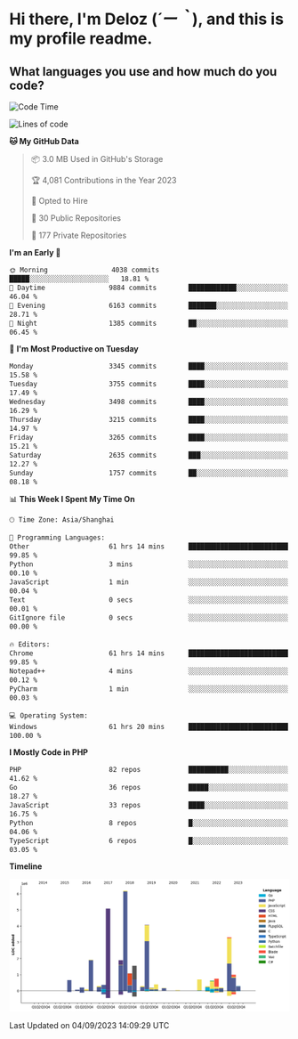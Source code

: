 # **Hi there, I'm Deloz (*´ー｀*), and this is my profile readme.**

## **What languages you use and how much do you code?**

<!--START_SECTION:waka-->
![Code Time](http://img.shields.io/badge/Code%20Time-2%2C305%20hrs%2046%20mins-blue)

![Lines of code](https://img.shields.io/badge/From%20Hello%20World%20I%27ve%20Written-31.5%20million%20lines%20of%20code-blue)

**🐱 My GitHub Data** 

> 📦 3.0 MB Used in GitHub's Storage 
 > 
> 🏆 4,081 Contributions in the Year 2023
 > 
> 💼 Opted to Hire
 > 
> 📜 30 Public Repositories 
 > 
> 🔑 177 Private Repositories 
 > 
**I'm an Early 🐤** 

```text
🌞 Morning                4038 commits        █████░░░░░░░░░░░░░░░░░░░░   18.81 % 
🌆 Daytime                9884 commits        ████████████░░░░░░░░░░░░░   46.04 % 
🌃 Evening                6163 commits        ███████░░░░░░░░░░░░░░░░░░   28.71 % 
🌙 Night                  1385 commits        ██░░░░░░░░░░░░░░░░░░░░░░░   06.45 % 
```
📅 **I'm Most Productive on Tuesday** 

```text
Monday                   3345 commits        ████░░░░░░░░░░░░░░░░░░░░░   15.58 % 
Tuesday                  3755 commits        ████░░░░░░░░░░░░░░░░░░░░░   17.49 % 
Wednesday                3498 commits        ████░░░░░░░░░░░░░░░░░░░░░   16.29 % 
Thursday                 3215 commits        ████░░░░░░░░░░░░░░░░░░░░░   14.97 % 
Friday                   3265 commits        ████░░░░░░░░░░░░░░░░░░░░░   15.21 % 
Saturday                 2635 commits        ███░░░░░░░░░░░░░░░░░░░░░░   12.27 % 
Sunday                   1757 commits        ██░░░░░░░░░░░░░░░░░░░░░░░   08.18 % 
```


📊 **This Week I Spent My Time On** 

```text
🕑︎ Time Zone: Asia/Shanghai

💬 Programming Languages: 
Other                    61 hrs 14 mins      █████████████████████████   99.85 % 
Python                   3 mins              ░░░░░░░░░░░░░░░░░░░░░░░░░   00.10 % 
JavaScript               1 min               ░░░░░░░░░░░░░░░░░░░░░░░░░   00.04 % 
Text                     0 secs              ░░░░░░░░░░░░░░░░░░░░░░░░░   00.01 % 
GitIgnore file           0 secs              ░░░░░░░░░░░░░░░░░░░░░░░░░   00.00 % 

🔥 Editors: 
Chrome                   61 hrs 14 mins      █████████████████████████   99.85 % 
Notepad++                4 mins              ░░░░░░░░░░░░░░░░░░░░░░░░░   00.12 % 
PyCharm                  1 min               ░░░░░░░░░░░░░░░░░░░░░░░░░   00.03 % 

💻 Operating System: 
Windows                  61 hrs 20 mins      █████████████████████████   100.00 % 
```

**I Mostly Code in PHP** 

```text
PHP                      82 repos            ██████████░░░░░░░░░░░░░░░   41.62 % 
Go                       36 repos            █████░░░░░░░░░░░░░░░░░░░░   18.27 % 
JavaScript               33 repos            ████░░░░░░░░░░░░░░░░░░░░░   16.75 % 
Python                   8 repos             █░░░░░░░░░░░░░░░░░░░░░░░░   04.06 % 
TypeScript               6 repos             █░░░░░░░░░░░░░░░░░░░░░░░░   03.05 % 
```



**Timeline**

![Lines of Code chart](https://raw.githubusercontent.com/deloz/deloz/main/assets/bar_graph.png)


 Last Updated on 04/09/2023 14:09:29 UTC
<!--END_SECTION:waka-->

